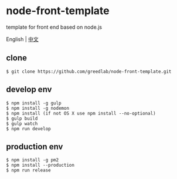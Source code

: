 # node-front-template

template for front end based on node.js

English | [中文](README-CN.md)

## clone

```
$ git clone https://github.com/greedlab/node-front-template.git
```

## develop env

```
$ npm install -g gulp
$ npm install -g nodemon
$ npm install (if not OS X use npm install --no-optional)
$ gulp build
$ gulp watch
$ npm run develop
```

## production env

```
$ npm install -g pm2
$ npm install --production
$ npm run release
```
